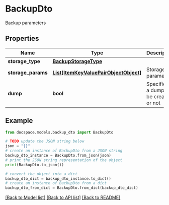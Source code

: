 # BackupDto

Backup parameters

## Properties

Name | Type | Description | Notes
------------ | ------------- | ------------- | -------------
**storage_type** | [**BackupStorageType**](BackupStorageType.md) |  | [optional] 
**storage_params** | [**List[ItemKeyValuePairObjectObject]**](ItemKeyValuePairObjectObject.md) | Storage parameters | [optional] 
**dump** | **bool** | Specifies if a dump will be created or not | [optional] 

## Example

```python
from docspace.models.backup_dto import BackupDto

# TODO update the JSON string below
json = "{}"
# create an instance of BackupDto from a JSON string
backup_dto_instance = BackupDto.from_json(json)
# print the JSON string representation of the object
print(BackupDto.to_json())

# convert the object into a dict
backup_dto_dict = backup_dto_instance.to_dict()
# create an instance of BackupDto from a dict
backup_dto_from_dict = BackupDto.from_dict(backup_dto_dict)
```
[[Back to Model list]](../README.md#documentation-for-models) [[Back to API list]](../README.md#documentation-for-api-endpoints) [[Back to README]](../README.md)


